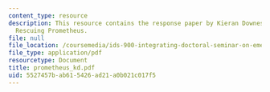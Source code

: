 ```yaml
---
content_type: resource
description: This resource contains the response paper by Kieran Downes on the book
  Rescuing Prometheus.
file: null
file_location: /coursemedia/ids-900-integrating-doctoral-seminar-on-emerging-technologies-fall-2005/5527457bab615426ad21a0b021c017f5_prometheus_kd.pdf
file_type: application/pdf
resourcetype: Document
title: prometheus_kd.pdf
uid: 5527457b-ab61-5426-ad21-a0b021c017f5
---
```

